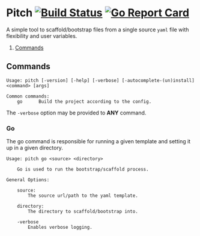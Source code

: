 # Pitch [![Build Status](https://travis-ci.org/PM-Connect/pitch.svg?branch=master)](https://travis-ci.org/PM-Connect/pitch) [![Go Report Card](https://goreportcard.com/badge/github.com/pm-connect/pitch)](https://goreportcard.com/report/github.com/pm-connect/pitch)

A simple tool to scaffold/bootstrap files from a single source `yaml` file with flexibility and user variables.

1. [Commands](#commands)

## Commands

```
Usage: pitch [-version] [-help] [-verbose] [-autocomplete-(un)install] <command> [args]

Common commands:
    go      Build the project according to the config.
```

The `-verbose` option may be provided to **ANY** command.

### Go

The go command is responsible for running a given template and setting it up in a given directory.

```
Usage: pitch go <source> <directory>

    Go is used to run the bootstrap/scaffold process.

General Options:

	source:
		The source url/path to the yaml template.

	directory:
		The directory to scaffold/bootstrap into.

    -verbose
        Enables verbose logging.
```

